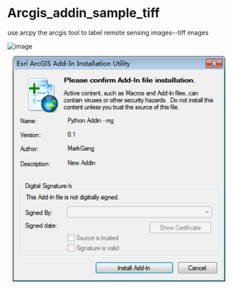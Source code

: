 # Arcgis_addin_sample_tiff
use arcpy the arcgis tool to label remote sensing images--tiff images

![image](https://github.com/menggangmark/Arcgis_addin_sample_tiff/edit/master/setup1.png)
<p align="center"><img src="setup1.png" width="480"\></p>
